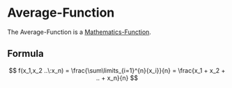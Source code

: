 # Average-Function

The Average-Function is a [Mathematics-Function](12000060.md).

## Formula

$$ f(x_1,x_2 ..\:x_n) = \frac{\sum\limits_{i=1}^{n}{x_i}}{n} = \frac{x_1 + x_2 + .. + x_n}{n} $$
